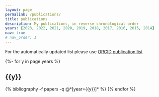 ```yaml
---
layout: page
permalink: /publications/
title: publications
description: My publications, in reverse chronological order
years: [2023, 2022, 2021, 2020, 2019, 2018, 2017, 2016, 2015, 2014]
nav: true
# nav_order: 1
---
```

For the automatically updated list please use
[ORCID publication list](https://orcid.org/0000-0001-8211-8608)

<div class="publications">

{%- for y in page.years %}
  <h2 class="year">{{y}}</h2>
  {% bibliography -f papers -q @*[year={{y}}]* %}
{% endfor %}

</div>
